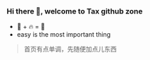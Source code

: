 ### Hi there 👋, welcome to Tax github zone

- :bug: + :fire: = :art:
- easy is the most important thing

> 首页有点单调，先随便加点儿东西

<!--
**Xkta/xkta** is a ✨ _special_ ✨ repository because its `README.md` (this file) appears on your GitHub profile.

Here are some ideas to get you started:

- 🔭 I’m currently working on ...
- 🌱 I’m currently learning ...
- 👯 I’m looking to collaborate on ...
- 🤔 I’m looking for help with ...
- 💬 Ask me about ...
- 📫 How to reach me: ...
- 😄 Pronouns: ...
- ⚡ Fun fact: ...
-->
